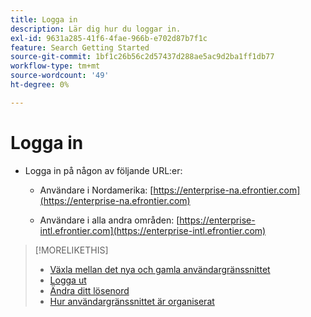 ```yaml
---
title: Logga in
description: Lär dig hur du loggar in.
exl-id: 9631a285-41f6-4fae-966b-e702d87b7f1c
feature: Search Getting Started
source-git-commit: 1bf1c26b56c2d57437d288ae5ac9d2ba1ff1db77
workflow-type: tm+mt
source-wordcount: '49'
ht-degree: 0%

---
```


# Logga in

<!-- update with new info -->

<!--

You can sign in to Search, Social, & Commerce directly or from within Adobe Experience Cloud.

## Sign in directly

 -->

* Logga in på någon av följande URL:er:

   * Användare i Nordamerika: [https://enterprise-na.efrontier.com](https://enterprise-na.efrontier.com)

   * Användare i alla andra områden: [https://enterprise-intl.efrontier.com](https://enterprise-intl.efrontier.com)

<!--

## Sign in from Adobe Experience Cloud

>[!NOTE]
>
>Your company must be provisioned in Adobe Experience Cloud, and you must have [linked your Experience Cloud account to a Search, Social, & Commerce account](https://experiencecloud.adobe.com/resources/help/en_US/mcloud/organizations.html).

1. [Sign in to Adobe Experience Cloud](https://experienceleague.adobe.com/docs/core-services/interface/experience-cloud.html#signin).

1. In the top menu, select ![Solution selector](/help/search-social-commerce/assets/menu-icon.png "Solution selector").

1. In the submenu, select **[!UICONTROL Advertising Cloud]**.

-->

>[!MORELIKETHIS]
>
>* [Växla mellan det nya och gamla användargränssnittet](ui-switch.md)
>* [Logga ut](sign-out.md)
>* [Ändra ditt lösenord](/help/search-social-commerce/tools/password-change.md)
>* [Hur användargränssnittet är organiserat](user-interface.md)
